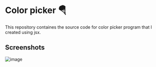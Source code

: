 # Color picker 🪂

This repository containes the source code for color picker program that I created using jsx.

## Screenshots

![image](https://github.com/MB-44/color-picker/assets/93506278/2b1db10d-8c9e-4552-994d-5717ec7951d6)
